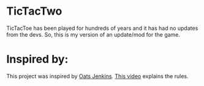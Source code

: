 # TicTacTwo
TicTacToe has been played for hundreds of years and it has had no updates from the devs. So, this is my version of an update/mod for the game.

# Inspired by:
This project was inspired by [Oats Jenkins](https://www.youtube.com/@OatsJenkins). [This video](https://www.youtube.com/@OatsJenkins) explains the rules.
